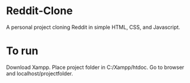 # Reddit-Clone
A personal project cloning Reddit in simple HTML, CSS, and Javascript. 

# To run
Download Xampp. Place project folder in C:/Xampp/htdoc. Go to browser and localhost/projectfolder.

